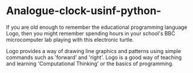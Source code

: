 # Analogue-clock-usinf-python-
If you are old enough to remember the educational programming language Logo, then you might remember spending hours in your school's BBC microcomputer lab playing with this electronic turtle.

Logo provides a way of drawing line graphics and patterns using simple commands such as 'forward' and 'right'. Logo is a good way of teaching and learning 'Computational Thinking' or the basics of programming.
